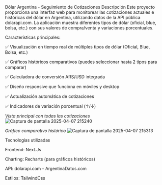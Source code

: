 Dólar Argentina - Seguimiento de Cotizaciones
Descripción
Este proyecto proporciona una interfaz web para monitorear las cotizaciones actuales e históricas del dólar en Argentina, utilizando datos de la API pública dolarapi.com. 
La aplicación muestra diferentes tipos de dólar (oficial, blue, bolsa, etc.) con sus valores de compra/venta y variaciones porcentuales.

Características principales:


✅ Visualización en tiempo real de múltiples tipos de dólar (Oficial, Blue, Bolsa, etc.)

✅ Gráficos históricos comparativos (puedes seleccionar hasta 2 tipos para comparar)

✅ Calculadora de conversión ARS/USD integrada

✅ Diseño responsive que funciona en móviles y desktop

✅ Actualización automática de cotizaciones

✅ Indicadores de variación porcentual (↑/↓)


*Vista principal con todas las cotizaciones*
![Captura de pantalla 2025-04-07 215240](https://github.com/user-attachments/assets/7c54674f-ed16-4fce-9c20-8e74457ffe46)

*Gráfico comparativo histórico*
![Captura de pantalla 2025-04-07 215313](https://github.com/user-attachments/assets/20fea281-1cae-4bc1-8133-4fe036606318)


Tecnologías utilizadas

Frontend: Next.Js

Charting: Recharts (para gráficos históricos)

API: dolarapi.com - ArgentinaDatos.com

Estilos: TailwindCss

